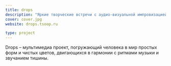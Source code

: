 ```yaml
---
title: drops
description: "Яркие творческие встречи с аудио-визуальной импровизацией"
cover: cover.jpg
website: drops.tsoop.ru

type: project
---
```


Drops – мультимедиа проект, погружающий человека в мир простых форм и чистых цветов, двигающихся в гармонии с ритмами музыки и звучанием тишины.
